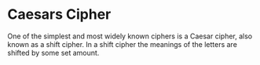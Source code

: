 # Caesars Cipher
 One of the simplest and most widely known ciphers is a Caesar cipher, also known as a shift cipher. In a shift cipher the meanings of the letters are shifted by some set amount.
